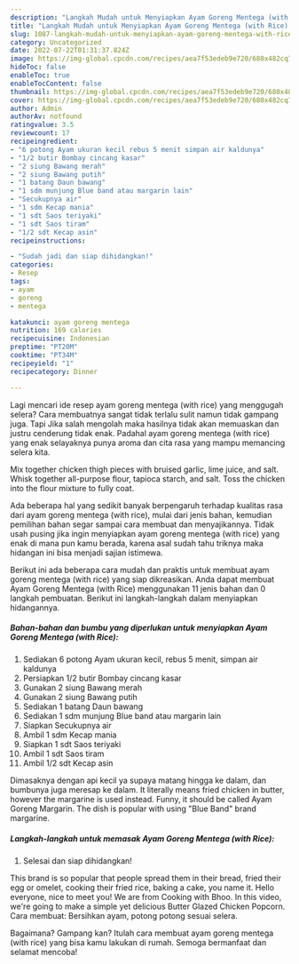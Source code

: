```yaml
---
description: "Langkah Mudah untuk Menyiapkan Ayam Goreng Mentega (with Rice) yang Bikin Ngiler, Buat Buka Puasa Lezat"
title: "Langkah Mudah untuk Menyiapkan Ayam Goreng Mentega (with Rice) yang Bikin Ngiler, Buat Buka Puasa Lezat"
slug: 1087-langkah-mudah-untuk-menyiapkan-ayam-goreng-mentega-with-rice-yang-bikin-ngiler-buat-buka-puasa-lezat
category: Uncategorized
date: 2022-07-22T01:31:37.824Z
image: https://img-global.cpcdn.com/recipes/aea7f53edeb9e720/680x482cq70/ayam-goreng-mentega-with-rice-foto-resep-utama.jpg
hideToc: false
enableToc: true
enableTocContent: false
thumbnail: https://img-global.cpcdn.com/recipes/aea7f53edeb9e720/680x482cq70/ayam-goreng-mentega-with-rice-foto-resep-utama.jpg
cover: https://img-global.cpcdn.com/recipes/aea7f53edeb9e720/680x482cq70/ayam-goreng-mentega-with-rice-foto-resep-utama.jpg
author: Admin
authorAv: notfound
ratingvalue: 3.5
reviewcount: 17
recipeingredient:
- "6 potong Ayam ukuran kecil rebus 5 menit simpan air kaldunya"
- "1/2 butir Bombay cincang kasar"
- "2 siung Bawang merah"
- "2 siung Bawang putih"
- "1 batang Daun bawang"
- "1 sdm munjung Blue band atau margarin lain"
- "Secukupnya air"
- "1 sdm Kecap mania"
- "1 sdt Saos teriyaki"
- "1 sdt Saos tiram"
- "1/2 sdt Kecap asin"
recipeinstructions:

- "Sudah jadi dan siap dihidangkan!"
categories:
- Resep
tags:
- ayam
- goreng
- mentega

katakunci: ayam goreng mentega 
nutrition: 169 calories
recipecuisine: Indonesian
preptime: "PT20M"
cooktime: "PT34M"
recipeyield: "1"
recipecategory: Dinner

---
```



Lagi mencari ide resep ayam goreng mentega (with rice) yang menggugah selera? Cara membuatnya sangat tidak terlalu sulit namun tidak gampang juga. Tapi Jika salah mengolah maka hasilnya tidak akan memuaskan dan justru cenderung tidak enak. Padahal ayam goreng mentega (with rice) yang enak selayaknya punya aroma dan cita rasa yang mampu memancing selera kita.


Mix together chicken thigh pieces with bruised garlic, lime juice, and salt. Whisk together all-purpose flour, tapioca starch, and salt. Toss the chicken into the flour mixture to fully coat.

Ada beberapa hal yang sedikit banyak berpengaruh terhadap kualitas rasa dari ayam goreng mentega (with rice), mulai dari jenis bahan, kemudian pemilihan bahan segar sampai cara membuat dan menyajikannya. Tidak usah pusing jika ingin menyiapkan ayam goreng mentega (with rice) yang enak di mana pun kamu berada, karena asal sudah tahu triknya maka hidangan ini bisa menjadi sajian istimewa.


Berikut ini ada beberapa cara mudah dan praktis untuk membuat ayam goreng mentega (with rice) yang siap dikreasikan. Anda dapat membuat Ayam Goreng Mentega (with Rice) menggunakan 11 jenis bahan dan 0 langkah pembuatan. Berikut ini langkah-langkah dalam menyiapkan hidangannya.

<!--inarticleads1-->

##### Bahan-bahan dan bumbu yang diperlukan untuk menyiapkan Ayam Goreng Mentega (with Rice):

1. Sediakan 6 potong Ayam ukuran kecil, rebus 5 menit, simpan air kaldunya
1. Persiapkan 1/2 butir Bombay cincang kasar
1. Gunakan 2 siung Bawang merah
1. Gunakan 2 siung Bawang putih
1. Sediakan 1 batang Daun bawang
1. Sediakan 1 sdm munjung Blue band atau margarin lain
1. Siapkan Secukupnya air
1. Ambil 1 sdm Kecap mania
1. Siapkan 1 sdt Saos teriyaki
1. Ambil 1 sdt Saos tiram
1. Ambil 1/2 sdt Kecap asin


Dimasaknya dengan api kecil ya supaya matang hingga ke dalam, dan bumbunya juga meresap ke dalam. It literally means fried chicken in butter, however the margarine is used instead. Funny, it should be called Ayam Goreng Margarin. The dish is popular with using &#34;Blue Band&#34; brand margarine. 

<!--inarticleads2-->

##### Langkah-langkah untuk memasak Ayam Goreng Mentega (with Rice):


1. Selesai dan siap dihidangkan!

This brand is so popular that people spread them in their bread, fried their egg or omelet, cooking their fried rice, baking a cake, you name it. Hello everyone, nice to meet you! We are from Cooking with Bhoo. In this video, we&#39;re going to make a simple yet delicious Butter Glazed Chicken Popcorn. Cara membuat: Bersihkan ayam, potong potong sesuai selera. 

Bagaimana? Gampang kan? Itulah cara membuat ayam goreng mentega (with rice) yang bisa kamu lakukan di rumah. Semoga bermanfaat dan selamat mencoba!
